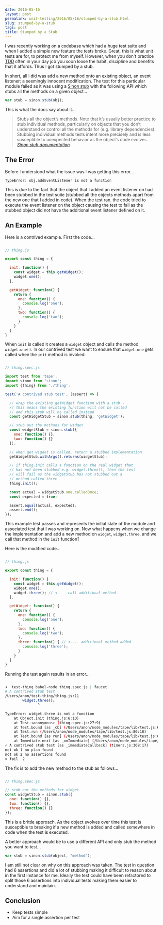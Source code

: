 ```yaml
---
date: 2016-05-16
layout: post
permalink: unit-testing/2016/05/16/stumped-by-a-stub.html
slug: stumped-by-a-stub
tags: post
title: Stumped by a Stub
---
```


I was recently working on a codebase which had a huge test suite and when I added a simple new feature the tests broke. Great, this is what unit tests are for, to protect me from myself. However, when you don't practice [TDD](https://en.wikipedia.org/wiki/Test-driven_development) often in your day job you soon loose the habit, discipline and benefits that it affords. Thus I got stumped by a stub.

In short, all I did was add a new method onto an existing object, an event listener; a seemingly innocent modification. The test for this particular module failed as it was using a [Sinon stub](http://sinonjs.org/docs/#stubs) with the following API which stubs all the methods on a given object...

```js
var stub = sinon.stub(obj);
```

This is what the docs say about it...

> Stubs all the object’s methods. Note that it’s usually better practice to stub individual methods, particularly on objects that you don’t understand or control all the methods for (e.g. library dependencies). Stubbing individual methods tests intent more precisely and is less susceptible to unexpected behavior as the object’s code evolves.
<cite><a href="http://sinonjs.org/docs/#stubs">Sinon stub documentation</a></cite>


## The Error

Before I understood what the issue was I was getting this error...

```
TypeError: obj.addEventListener is not a function
```

This is due to the fact that the object that I added an event listener on had been stubbed in the test suite (stubbed all the objects methods apart from the new one that I added in code). When the test ran, the code tried to execute the event listener on the object causing the test to fail as the stubbed object did not have the additional event listener defined on it.


## An Example

Here is a contrived example. First the code...

```js

// thing.js

export const thing = {

  init: function() {
    const widget = this.getWidget();
    widget.one();
  },

  getWidget: function() {
    return {
      one: function() {
        console.log('one');
      },
      two: function() {
        console.log('two');
      }
    }
  }
}

```

When `init` is called it creates a `widget` object and calls the method `widget.one()`. In our contrived test we want to ensure that `widget.one` gets called when the `init` method is invoked.

```js

// thing.spec.js

import test from 'tape';
import sinon from 'sinon';
import {thing} from './thing';

test('A contrived stub test', (assert) => {

  // wrap the existing getWidget function with a stub -
  // this means the existing function will not be called
  // and this stub will be called instead
  const getWidgetStub = sinon.stub(thing, 'getWidget');

  // stub out the methods for widget
  const widgetStub = sinon.stub({
    one: function() {},
    two: function() {}
  });

  // when get wigdet is called, return a stubbed implementation
  getWidgetStub.withArgs().returns(widgetStub);

  // if thing.init calls a function on the real widget that
  // has not been stubbed e.g. widget.three(), then the test
  // will fail as the widgetStub has not stubbed out a
  // method called three
  thing.init();

  const actual = widgetStub.one.calledOnce;
  const expected = true;

  assert.equal(actual, expected);
  assert.end();
});


```

This example test passes and represents the initial state of the module and associated test that I was working on. Now what happens when we change the implementation and add a new method on `widget`, `widget.three`, and we call that method in the `init` function?

Here is the modified code...

```js

// thing.js

export const thing = {

  init: function() {
    const widget = this.getWidget();
    widget.one();
    widget.three(); // <---- call additional method
  },

  getWidget: function() {
    return {
      one: function() {
        console.log('one');
      },
      two: function() {
        console.log('two');
      },
      three: function() { // <---- additional method added
        console.log('three');
      }
    }
  }
}

```

Running the test again results in an error...

```bash

➜  test-thing babel-node thing.spec.js | faucet
# A contrived stub test
/Users/anon/test-thing/thing.js:11
		widget.three();
		       ^

TypeError: widget.three is not a function
    at Object.init (thing.js:6:10)
    at Test.<anonymous> (thing.spec.js:27:9)
    at Test.bound [as _cb] (/Users/anon/node_modules/tape/lib/test.js:61:32)
    at Test.run (/Users/anon/node_modules/tape/lib/test.js:80:10)
    at Test.bound [as run] (/Users/anon/node_modules/tape/lib/test.js:61:32)
    at Immediate.next [as _onImmediate] (/Users/anon/node_modules/tape/lib/results.js:70:15)
✓ A contrived stub test [as _immediateCallback] (timers.js:368:17)
not ok 1 no plan found
not ok 2 no assertions found
⨯ fail  2

```

The fix is to add the new method to the stub as follows...

```js

// thing.spec.js

// stub out the methods for widget
const widgetStub = sinon.stub({
  one: function() {},
  two: function() {},
  three: function() {}
});

```

This is a brittle approach. As the object evolves over time this test is susceptible to breaking if a new method is added and called somewhere in code when the test is executed.

A better approach would be to use a different API and only stub the method you want to test...

```js
var stub = sinon.stub(object, "method");
```

I am still not clear on why on this approach was taken. The test in question had 6 assertions and did a lot of stubbing making it difficult to reason about in the first instance for me. Ideally the test could have been refactored to split those 6 assertions into individual tests making them easier to understand and maintain.


## Conclusion

- Keep tests simple
- Aim for a single assertion per test















